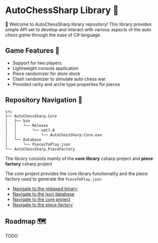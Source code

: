 # AutoChessSharp Library 🤼

👋 Welcome to AutoChessSharp library repository! This library provides simple API set to develop and interact with various aspects of the _auto chess game_ through the ease of C# language.

## Game Features 🍎

- Support for two players
- Lightweight console application
- Piece randomizer for store stock
- Clash randomizer to simulate auto chess war
- Provided rarity and arche type properties for pieces

## Repository Navigation 🔎

```txt
src
├── AutoChessSharp.Core
│   ├── bin
│   │   └── Release
│   │       └── net7.0
│   │           └── AutoChessSharp.Core.exe 
│   └── Database
│       └── PiecesToPlay.json    
└── AutoChessSharp.PieceFactory
```

The library consists mainly of the **core library** csharp project and **piece factory** csharp project

The core project provides the core library functionality and the piece factory used to generate the `PieceToPlay.json`

- [Navigate to the released binary](./src/AutoChessSharp.Core/bin/Release/net7.0)
- [Navigate to the json database](./src/AutoChessSharp.Core/Database)
- [Navigate to the core project](./src/AutoChessSharp.Core/)
- [Navigate to the piece factory](./src/AutoChessSharp.PieceFactory/)

## Roadmap 🗺️

TODO
